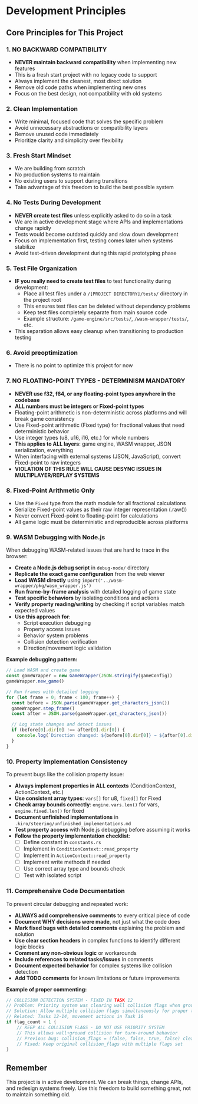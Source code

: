 # Development Principles

## Core Principles for This Project

### 1. NO BACKWARD COMPATIBILITY

- **NEVER maintain backward compatibility** when implementing new features
- This is a fresh start project with no legacy code to support
- Always implement the cleanest, most direct solution
- Remove old code paths when implementing new ones
- Focus on the best design, not compatibility with old systems

### 2. Clean Implementation

- Write minimal, focused code that solves the specific problem
- Avoid unnecessary abstractions or compatibility layers
- Remove unused code immediately
- Prioritize clarity and simplicity over flexibility

### 3. Fresh Start Mindset

- We are building from scratch
- No production systems to maintain
- No existing users to support during transitions
- Take advantage of this freedom to build the best possible system

### 4. No Tests During Development

- **NEVER create test files** unless explicitly asked to do so in a task
- We are in active development stage where APIs and implementations change rapidly
- Tests would become outdated quickly and slow down development
- Focus on implementation first, testing comes later when systems stabilize
- Avoid test-driven development during this rapid prototyping phase

### 5. Test File Organization

- **IF you really need to create test files** to test functionality during development:
  - Place all test files under a `/[PROJECT DIRECTORY]/tests/` directory in the project root
  - This ensures test files can be deleted without dependency problems
  - Keep test files completely separate from main source code
  - Example structure: `/game-engine/src/tests/`, `/wasm-wrapper/tests/`, etc.
- This separation allows easy cleanup when transitioning to production testing

### 6. Avoid preoptimization

- There is no point to optimize this project for now

### 7. NO FLOATING-POINT TYPES - DETERMINISM MANDATORY

- **NEVER use f32, f64, or any floating-point types anywhere in the codebase**
- **ALL numbers must be integers or Fixed-point types**
- Floating-point arithmetic is non-deterministic across platforms and will break game consistency
- Use Fixed-point arithmetic (Fixed type) for fractional values that need deterministic behavior
- Use integer types (u8, u16, i16, etc.) for whole numbers
- **This applies to ALL layers**: game engine, WASM wrapper, JSON serialization, everything
- When interfacing with external systems (JSON, JavaScript), convert Fixed-point to raw integers
- **VIOLATION OF THIS RULE WILL CAUSE DESYNC ISSUES IN MULTIPLAYER/REPLAY SYSTEMS**

### 8. Fixed-Point Arithmetic Only

- Use the `Fixed` type from the math module for all fractional calculations
- Serialize Fixed-point values as their raw integer representation (.raw())
- Never convert Fixed-point to floating-point for calculations
- All game logic must be deterministic and reproducible across platforms

### 9. WASM Debugging with Node.js

When debugging WASM-related issues that are hard to trace in the browser:

- **Create a Node.js debug script** in `debug-node/` directory
- **Replicate the exact game configuration** from the web viewer
- **Load WASM directly** using `import('../wasm-wrapper/pkg/wasm_wrapper.js')`
- **Run frame-by-frame analysis** with detailed logging of game state
- **Test specific behaviors** by isolating conditions and actions
- **Verify property reading/writing** by checking if script variables match expected values
- **Use this approach for**:
  - Script execution debugging
  - Property access issues
  - Behavior system problems
  - Collision detection verification
  - Direction/movement logic validation

**Example debugging pattern:**

```javascript
// Load WASM and create game
const gameWrapper = new GameWrapper(JSON.stringify(gameConfig))
gameWrapper.new_game()

// Run frames with detailed logging
for (let frame = 0; frame < 100; frame++) {
  const before = JSON.parse(gameWrapper.get_characters_json())
  gameWrapper.step_frame()
  const after = JSON.parse(gameWrapper.get_characters_json())

  // Log state changes and detect issues
  if (before[0].dir[0] !== after[0].dir[0]) {
    console.log(`Direction changed: ${before[0].dir[0]} → ${after[0].dir[0]}`)
  }
}
```

### 10. Property Implementation Consistency

To prevent bugs like the collision property issue:

- **Always implement properties in ALL contexts** (ConditionContext, ActionContext, etc.)
- **Use consistent array types**: `vars[]` for u8, `fixed[]` for Fixed
- **Check array bounds correctly**: `engine.vars.len()` for vars, `engine.fixed.len()` for fixed
- **Document unfinished implementations** in `.kiro/steering/unfinished_implementations.md`
- **Test property access** with Node.js debugging before assuming it works
- **Follow the property implementation checklist**:
  - [ ] Define constant in `constants.rs`
  - [ ] Implement in `ConditionContext::read_property`
  - [ ] Implement in `ActionContext::read_property`
  - [ ] Implement write methods if needed
  - [ ] Use correct array type and bounds check
  - [ ] Test with isolated script

### 11. Comprehensive Code Documentation

To prevent circular debugging and repeated work:

- **ALWAYS add comprehensive comments** to every critical piece of code
- **Document WHY decisions were made**, not just what the code does
- **Mark fixed bugs with detailed comments** explaining the problem and solution
- **Use clear section headers** in complex functions to identify different logic blocks
- **Comment any non-obvious logic** or workarounds
- **Include references to related tasks/issues** in comments
- **Document expected behavior** for complex systems like collision detection
- **Add TODO comments** for known limitations or future improvements

**Example of proper commenting:**

```rust
// COLLISION DETECTION SYSTEM - FIXED IN TASK 12
// Problem: Priority system was clearing wall collision flags when grounded
// Solution: Allow multiple collision flags simultaneously for proper turn-around behavior
// Related: Tasks 12-14, movement actions in Task 16
if flag_count > 1 {
    // KEEP ALL COLLISION FLAGS - DO NOT USE PRIORITY SYSTEM
    // This allows wall+ground collision for turn-around behavior
    // Previous bug: collision_flags = (false, false, true, false) cleared wall flags
    // Fixed: Keep original collision_flags with multiple flags set
}
```

## Remember

This project is in active development. We can break things, change APIs, and redesign systems freely. Use this freedom to build something great, not to maintain something old.
